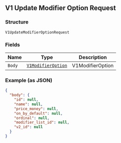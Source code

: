 ## V1 Update Modifier Option Request

### Structure

`V1UpdateModifierOptionRequest`

### Fields

| Name | Type | Description |
|  --- | --- | --- |
| `Body` | [`V1ModifierOption`](/doc/models/v1-modifier-option.md) | V1ModifierOption |

### Example (as JSON)

```json
{
  "body": {
    "id": null,
    "name": null,
    "price_money": null,
    "on_by_default": null,
    "ordinal": null,
    "modifier_list_id": null,
    "v2_id": null
  }
}
```

